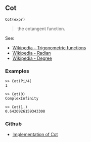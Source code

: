 ## Cot

```
Cot(expr)
```

> the cotangent function.


See:
* [Wikipedia - Trigonometric functions](https://en.wikipedia.org/wiki/Trigonometric_functions)
* [Wikipedia - Radian](https://en.wikipedia.org/wiki/Radian)
* [Wikipedia - Degree](https://en.wikipedia.org/wiki/Degree_(angle))

### Examples

```
>> Cot(Pi/4)
1

>> Cot(0)    
ComplexInfinity 
 
>> Cot(1.)    
0.6420926159343308 
```

### Github

* [Implementation of Cot](https://github.com/axkr/symja_android_library/blob/master/symja_android_library/matheclipse-core/src/main/java/org/matheclipse/core/builtin/ExpTrigsFunctions.java#L1833) 

